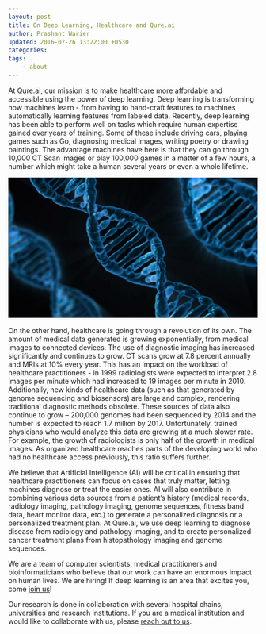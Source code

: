 ```yaml
---
layout: post
title: On Deep Learning, Healthcare and Qure.ai
author: Prashant Warier
updated: 2016-07-26 13:22:00 +0530
categories:
tags:
    - about
---
```


At Qure.ai, our mission is to make healthcare more affordable and accessible using the power of deep learning. Deep learning is transforming how machines learn - from having to hand-craft features to machines automatically learning features from labeled data. Recently, deep learning has been able to perform well on tasks which require human expertise gained over years of training. Some of these include driving cars, playing games such as Go, diagnosing medical images, writing poetry or drawing paintings. The advantage machines have here is that they can go through 10,000 CT Scan images or play 100,000 games in a matter of a few hours, a number which might take a human several years or even a whole lifetime.

<p align="center">
    <img src="/assets/images/on_qure/qure_genomics.jpg" alt="Qure Genomics"/>
</p>

On the other hand, healthcare is going through a revolution of its own. The amount of medical data generated is growing exponentially, from medical images to connected devices. The use of diagnostic imaging has increased significantly and continues to grow. CT scans grow at  7.8 percent annually and  MRIs at 10% every year.  This has an impact on the workload of healthcare practitioners - in 1999 radiologists were expected to interpret 2.8 images per minute which had increased to 19 images per minute in 2010. Additionally, new kinds of healthcare data (such as that generated by genome sequencing and biosensors) are large and complex, rendering traditional diagnostic methods obsolete. These sources of data also continue to grow – 200,000 genomes had been sequenced by 2014 and the number is expected to reach 1.7 million by 2017. Unfortunately, trained physicians who would analyze this data are growing at a much slower rate. For example, the growth of radiologists is only half of the growth in medical images. As organized healthcare reaches parts of the developing world who had no healthcare access previously, this ratio suffers further.

We believe that Artificial Intelligence (AI) will be critical in ensuring that healthcare practitioners can focus on cases that truly matter, letting machines diagnose or treat the easier ones. AI will also contribute in combining various data sources from a patient’s history (medical records, radiology imaging, pathology imaging, genome sequences, fitness band data, heart monitor data, etc.) to generate a personalized diagnosis or a personalized treatment plan. At Qure.ai, we use deep learning to diagnose disease from radiology and pathology imaging, and to create personalized cancer treatment plans from histopathology imaging and genome sequences.

We are a team of computer scientists, medical practitioners and bioinformaticians who believe that our work can have an enormous impact on human lives. We are hiring! If deep learning is an area that excites you, come [join us](mailto:prashant.warier@fractalanalytics.com)!

Our research is done in collaboration with several hospital chains, universities and research institutions. If you are a medical institution and would like to collaborate with us, please [reach out to us](mailto:prashant.warier@fractalanalytics.com).
